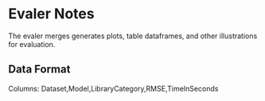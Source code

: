# Evaler Notes
The evaler merges generates plots, table dataframes, and other illustrations for evaluation.

## Data Format
Columns: Dataset,Model,LibraryCategory,RMSE,TimeInSeconds

